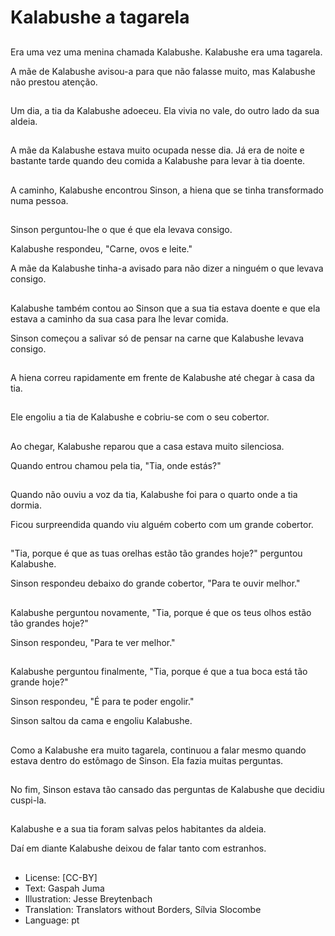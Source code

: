 # Kalabushe a tagarela

##
Era uma vez uma menina chamada Kalabushe. Kalabushe era uma tagarela.

A mãe de Kalabushe avisou-a para que não falasse muito, mas Kalabushe não prestou atenção.

##
Um dia, a tia da Kalabushe adoeceu. Ela vivia no vale, do outro lado da sua aldeia.

##
A mãe da Kalabushe estava muito ocupada nesse dia. Já era de noite e bastante tarde quando deu comida a Kalabushe para levar à tia doente.

##
A caminho, Kalabushe encontrou Sinson, a hiena que se tinha transformado numa pessoa.

##
Sinson perguntou-lhe o que é que ela levava consigo.

Kalabushe respondeu, "Carne, ovos e leite."

A mãe da Kalabushe tinha-a avisado para não dizer a ninguém o que levava consigo.

##
Kalabushe também contou ao Sinson que a sua tia estava doente e que ela estava a caminho da sua casa para lhe levar comida.

Sinson começou a salivar só de pensar na carne que Kalabushe levava consigo.

##
A hiena correu rapidamente em frente de Kalabushe até chegar à casa da tia.

##
Ele engoliu a tia de Kalabushe e cobriu-se com o seu cobertor.

##
Ao chegar, Kalabushe reparou que a casa estava muito silenciosa.

Quando entrou chamou pela tia, "Tia, onde estás?"

##
Quando não ouviu a voz da tia, Kalabushe foi para o quarto onde a tia dormia.

Ficou surpreendida quando viu alguém coberto com um grande cobertor.

##
"Tia, porque é que as tuas orelhas estão tão grandes hoje?" perguntou Kalabushe.

Sinson respondeu debaixo do grande cobertor, "Para te ouvir melhor."

##
Kalabushe perguntou novamente, "Tia, porque é que os teus olhos estão tão grandes hoje?"

Sinson respondeu, "Para te ver melhor."

##
Kalabushe perguntou finalmente, "Tia, porque é que a tua boca está tão grande hoje?"

Sinson respondeu, "É para te poder engolir."

Sinson saltou da cama e engoliu Kalabushe.

##
Como a Kalabushe era muito tagarela, continuou a falar mesmo quando estava dentro do estômago de Sinson. Ela fazia muitas perguntas.

##
No fim, Sinson estava tão cansado das perguntas de Kalabushe que decidiu cuspi-la.

##
Kalabushe e a sua tia foram salvas pelos habitantes da aldeia.

Daí em diante Kalabushe deixou de falar tanto com estranhos.

##
* License: [CC-BY]
* Text: Gaspah Juma
* Illustration: Jesse Breytenbach
* Translation: Translators without Borders, Sílvia Slocombe
* Language: pt
